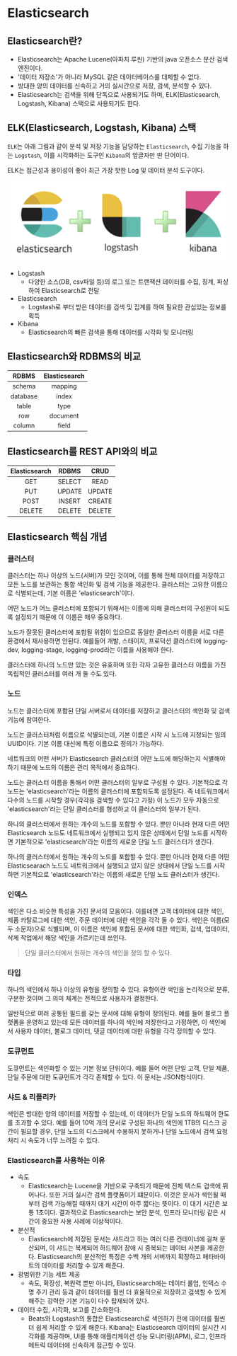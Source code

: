 # Elasticsearch

## Elasticsearch란?

- Elasticsearch는 Apache Lucene(아파치 루씬) 기반의 java 오픈소스 분산 검색 엔진이다.
- '데이터 저장소'가 아니라 MySQL 같은 데이터베이스를 대체할 수 없다.
- 방대한 양의 데이터를 신속하고 거의 실시간으로 저장, 검색, 분석할 수 있다.
- Elasticsearch는 검색을 위해 단독으로 사용되기도 하며, ELK(Elasticsearch, Logstash, Kibana) 스택으로 사용되기도 한다.

## ELK(Elasticsearch, Logstash, Kibana) 스택

`ELK`는 아래 그림과 같이 분석 및 저장 기능을 담당하는 `Elasticsearch`, 수집 기능을 하는 `Logstash`, 이를 시각화하는 도구인 `Kibana`의 앞글자만 딴 단어이다.

ELK는 접근성과 용이성이 좋아 최근 가장 핫한 Log 및 데이터 분석 도구이다.

![elk](./images/elk.png)

- Logstash
  - 다양한 소스(DB, csv파일 등)의 로그 또는 트랜잭션 데이터를 수집, 징계, 파싱하여 Elasticsearch로 전달
- Elasticsearch
  - Logstash로 부터 받은 데이터를 검색 및 집계를 하여 필요한 관심있는 정보를 획득
- Kibana
  - Elasticsearch의 빠른 검색을 통해 데이터를 시각화 및 모니터링

## Elasticsearch와 RDBMS의 비교

|RDBMS|Elasticsearch|
|:---:|:---:|
|schema|mapping|
|database|index|
|table|type|
|row|document|
|column|field|

## Elasticsearch를 REST API와의 비교

|Elasticsearch|RDBMS|CRUD|
|:---:|:---:|:---:|
|GET|SELECT|READ|
|PUT|UPDATE|UPDATE|
|POST|INSERT|CREATE|
|DELETE|DELETE|DELETE|

## Elasticsearch 핵심 개념

### 클러스터

클러스터는 하나 이상의 노드(서버)가 모인 것이며, 이를 통해 전체 데이터를 저장하고 모든 노드를 보관하는 통합 색인화 및 검색 기능을 제공한다. 클러스터는 고유한 이름으로 식별되는데, 기본 이름은 'elasticsearch'이다.

어떤 노드가 어느 클러스터에 포함되기 위해서는 이름에 의해 클러스터의 구성원이 되도록 설정되기 때문에 이 이름은 매우 중요하다.

노드가 잘못된 클러스터에 포함될 위험이 있으므로 동일한 클러스터 이름을 서로 다른 환경에서 재사용하면 안된다. 예를들어 개발, 스테이지, 프로덕션 클러스터에 logging-dev, logging-stage, logging-prod라는 이름을 사용해야 한다.

클러스터에 하나의 노드만 있는 것은 유효하며 또한 각자 고유한 클러스터 이름을 가진 독립적인 클러스터를 여러 개 둘 수도 있다.

### 노드

노드는 클러스터에 포함된 단일 서버로서 데이터를 저장하고 클러스터의 색인화 및 검색 기능에 참여한다.

노드는 클러스터처럼 이름으로 식별되는데, 기본 이름은 시작 시 노드에 지정되는 임의 UUID이다. 기본 이름 대신에 특정 이름으로 정의가 가능하다.

네트워크의 어떤 서버가 Elasticsearch 클러스터의 어떤 노드에 해당하는지 식별해야 하기 때문에 노드의 이름은 관리 목적에서 중요하다.

노드는 클러스터 이름을 통해서 어떤 클러스터의 일부로 구성될 수 있다. 기본적으로 각 노드는 'elasticsearch'라는 이름의 클러스터에 포함되도록 설정된다. 즉 네트워크에서 다수의 노드를 시작할 경우(각각을 검색할 수 있다고 가정) 이 노드가 모두 자동으로 'elasticsearch'라는 단일 클러스터를 형성하고 이 클러스터의 일부가 된다.

하나의 클러스터에서 원하는 개수의 노드를 포함할 수 있다. 뿐만 아니라 현재 다른 어떤 Elasticsearch 노드도 네트워크에서 실행되고 있지 않은 상태에서 단일 노드를 시작하면 기본적으로 'elasticsearch'라는 이름의 새로운 단일 노드 클러스터가 생긴다.

하나의 클러스터에서 원하는 개수의 노드를 포함할 수 있다. 뿐만 아니라 현재 다른 어떤 Elasticsearach 노드도 네트워크에서 실행되고 있지 않은 상태에서 단일 노드를 시작하면 기본적으로 'elasticsearch'라는 이름의 새로운 단일 노드 클러스터가 생긴다.

### 인덱스

색인은 다소 비슷한 특성을 가진 문서의 모음이다. 이를테면 고객 데이터에 대한 색인, 제품 카탈로그에 대한 색인, 주문 데이터에 대한 색인을 각각 둘 수 있다. 색인은 이름(모두 소문자)으로 식별되며, 이 이름은 색인에 포함된 문서에 대한 색인화, 검색, 업데이터, 삭제 작업에서 해당 색인을 가르키는데 쓰인다.

> 단일 클러스터에서 원하는 개수의 색인을 정의 할 수 있다.

### 타입

하나의 색인에서 하나 이상의 유형을 정의할 수 있다. 유형이란 색인을 논리적으로 분류, 구분한 것이며 그 의미 체계는 전적으로 사용자가 결정한다.

일반적으로 여러 공통된 필드를 갖는 문서에 대해 유형이 정의된다. 예를 들어 블로그 플랫폼을 운영하고 있는데 모든 데이터를 하나의 색인에 저장한다고 가정하면, 이 색인에서 사용자 데이터, 블로그 데이터, 댓글 데이터에 대한 유형을 각각 정의할 수 있다.

### 도큐먼트

도큐먼트는 색인화할 수 있는 기본 정보 단위이다. 예를 들어 어떤 단일 고객, 단일 제품, 단일 주문에 대한 도큐먼트가 각각 존재할 수 있다. 이 문서는 JSON형식이다.

### 샤드 & 리플리카

색인은 방대한 양의 데이터를 저장할 수 있는데, 이 데이터가 단일 노드의 하드웨어 한도를 초과할 수 있다. 예를 들어 10억 개의 문서로 구성된 하나의 색인에 1TB의 디스크 공간이 필요할 경우, 단일 노드의 디스크에서 수용하지 못하거나 단일 노드에서 검색 요청 처리 시 속도가 너무 느려질 수 있다.

### Elasticsearch를 사용하는 이유

- 속도
  - Elasticsearch는 Lucene을 기반으로 구축되기 때문에 전체 텍스트 검색에 뛰어나다. 또한 거의 실시간 검색 플랫폼이기 떄문이다. 이것은 문서가 색인될 때부터 검색 가능해질 때까지 대기 시간이 아주 짧다는 뜻이다. 이 대기 시간은 보통 1초이다. 결과적으로 Elasticsearch는 보안 분석, 인프라 모니터링 같은 시간이 중요한 사용 사례에 이상적이다.
- 분산적
  - Elasticsearch에 저장된 문서는 샤드라고 하는 여러 다른 컨테이너에 걸쳐 분산되며, 이 샤드는 복제되어 하드웨어 장애 시 중복되는 데이터 사본을 제공한다. Elasticsearch의 분산적인 특징은 수백 개의 서버까지 확장하고 페타바이트의 데이터를 처리할 수 있게 해준다.
- 광범위한 기능 세트 제공
  - 속도, 확장성, 복원력 뿐만 아니라, Elasticsearch에는 데이터 롤업, 인덱스 수명 주기 관리 등과 같이 데이터를 훨씬 더 효율적으로 저장하고 검색할 수 있게 해주는 강력한 기본 기능이 다수 탑재되어 있다.
- 데이터 수집, 시각화, 보고를 간소화한다.
  - Beats와 Logstash의 통합은 Elasticsearch로 색인하기 전에 데이터를 훨씬 더 쉽게 처리할 수 있게 해준다. Kibana는 Elasticsearch 데이터의 실시간 시각화를 제공하며, UI를 통해 애플리케이션 성능 모니터링(APM), 로그, 인프라 메트릭 데이터에 신속하게 접근할 수 있다.

